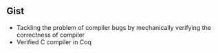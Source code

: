 ## Gist
- Tackling the problem of compiler bugs by mechanically verifying the correctness of compiler
- Verified C compiler in Coq